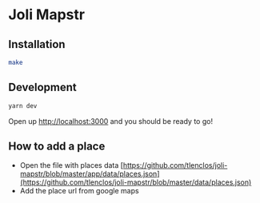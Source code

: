 # Joli Mapstr

## Installation

```sh
make
```

## Development

```sh
yarn dev
```

Open up [http://localhost:3000](http://localhost:3000) and you should be ready to go!

## How to add a place

- Open the file with places data
  [https://github.com/tlenclos/joli-mapstr/blob/master/app/data/places.json](https://github.com/tlenclos/joli-mapstr/blob/master/data/places.json)
- Add the place url from google maps
